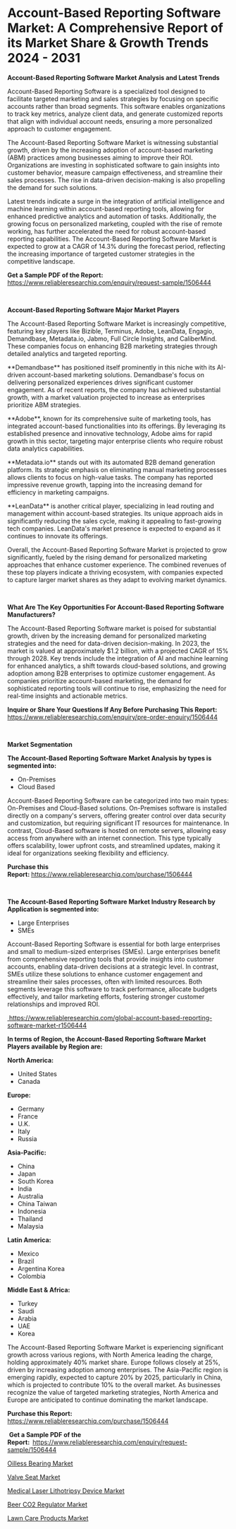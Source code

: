 <p><h1>Account-Based Reporting Software Market: A Comprehensive Report of its Market Share & Growth Trends 2024 - 2031</h1></p><p><strong>Account-Based Reporting Software Market Analysis and Latest Trends</strong></p>
<p><p>Account-Based Reporting Software is a specialized tool designed to facilitate targeted marketing and sales strategies by focusing on specific accounts rather than broad segments. This software enables organizations to track key metrics, analyze client data, and generate customized reports that align with individual account needs, ensuring a more personalized approach to customer engagement.</p><p>The Account-Based Reporting Software Market is witnessing substantial growth, driven by the increasing adoption of account-based marketing (ABM) practices among businesses aiming to improve their ROI. Organizations are investing in sophisticated software to gain insights into customer behavior, measure campaign effectiveness, and streamline their sales processes. The rise in data-driven decision-making is also propelling the demand for such solutions.</p><p>Latest trends indicate a surge in the integration of artificial intelligence and machine learning within account-based reporting tools, allowing for enhanced predictive analytics and automation of tasks. Additionally, the growing focus on personalized marketing, coupled with the rise of remote working, has further accelerated the need for robust account-based reporting capabilities. The Account-Based Reporting Software Market is expected to grow at a CAGR of 14.3% during the forecast period, reflecting the increasing importance of targeted customer strategies in the competitive landscape.</p></p>
<p><strong>Get a Sample PDF of the Report:&nbsp;</strong> <a href="https://www.reliableresearchiq.com/enquiry/request-sample/1506444?utm_campaign=1121&utm_medium=2&utm_source=Github&utm_content=ia&utm_term=18102024&utm_id=account-based-reporting-software">https://www.reliableresearchiq.com/enquiry/request-sample/1506444</a></p>
<p>&nbsp;</p>
<p><strong>Account-Based Reporting Software Major Market Players</strong></p>
<p><p>The Account-Based Reporting Software Market is increasingly competitive, featuring key players like Bizible, Terminus, Adobe, LeanData, Engagio, Demandbase, Metadata.io, Jabmo, Full Circle Insights, and CaliberMind. These companies focus on enhancing B2B marketing strategies through detailed analytics and targeted reporting.</p><p>**Demandbase** has positioned itself prominently in this niche with its AI-driven account-based marketing solutions. Demandbase's focus on delivering personalized experiences drives significant customer engagement. As of recent reports, the company has achieved substantial growth, with a market valuation projected to increase as enterprises prioritize ABM strategies.</p><p>**Adobe**, known for its comprehensive suite of marketing tools, has integrated account-based functionalities into its offerings. By leveraging its established presence and innovative technology, Adobe aims for rapid growth in this sector, targeting major enterprise clients who require robust data analytics capabilities.</p><p>**Metadata.io** stands out with its automated B2B demand generation platform. Its strategic emphasis on eliminating manual marketing processes allows clients to focus on high-value tasks. The company has reported impressive revenue growth, tapping into the increasing demand for efficiency in marketing campaigns.</p><p>**LeanData** is another critical player, specializing in lead routing and management within account-based strategies. Its unique approach aids in significantly reducing the sales cycle, making it appealing to fast-growing tech companies. LeanData's market presence is expected to expand as it continues to innovate its offerings.</p><p>Overall, the Account-Based Reporting Software Market is projected to grow significantly, fueled by the rising demand for personalized marketing approaches that enhance customer experience. The combined revenues of these top players indicate a thriving ecosystem, with companies expected to capture larger market shares as they adapt to evolving market dynamics.</p></p>
<p>&nbsp;</p>
<p><strong>What Are The Key Opportunities For Account-Based Reporting Software Manufacturers?</strong></p>
<p><p>The Account-Based Reporting Software market is poised for substantial growth, driven by the increasing demand for personalized marketing strategies and the need for data-driven decision-making. In 2023, the market is valued at approximately $1.2 billion, with a projected CAGR of 15% through 2028. Key trends include the integration of AI and machine learning for enhanced analytics, a shift towards cloud-based solutions, and growing adoption among B2B enterprises to optimize customer engagement. As companies prioritize account-based marketing, the demand for sophisticated reporting tools will continue to rise, emphasizing the need for real-time insights and actionable metrics.</p></p>
<p><strong>Inquire or Share Your Questions If Any Before Purchasing This Report:</strong> <a href="https://www.reliableresearchiq.com/enquiry/pre-order-enquiry/1506444?utm_campaign=1121&utm_medium=2&utm_source=Github&utm_content=ia&utm_term=18102024&utm_id=account-based-reporting-software">https://www.reliableresearchiq.com/enquiry/pre-order-enquiry/1506444</a></p>
<p>&nbsp;</p>
<p><strong>Market Segmentation</strong></p>
<p><strong>The Account-Based Reporting Software Market Analysis by types is segmented into:</strong></p>
<p><ul><li>On-Premises</li><li>Cloud Based</li></ul></p>
<p><p>Account-Based Reporting Software can be categorized into two main types: On-Premises and Cloud-Based solutions. On-Premises software is installed directly on a company's servers, offering greater control over data security and customization, but requiring significant IT resources for maintenance. In contrast, Cloud-Based software is hosted on remote servers, allowing easy access from anywhere with an internet connection. This type typically offers scalability, lower upfront costs, and streamlined updates, making it ideal for organizations seeking flexibility and efficiency.</p></p>
<p><strong>Purchase this Report:&nbsp;</strong><a href="https://www.reliableresearchiq.com/purchase/1506444?utm_campaign=1121&utm_medium=2&utm_source=Github&utm_content=ia&utm_term=18102024&utm_id=account-based-reporting-software">https://www.reliableresearchiq.com/purchase/1506444</a></p>
<p>&nbsp;</p>
<p><strong>The Account-Based Reporting Software Market Industry Research by Application is segmented into:</strong></p>
<p><ul><li>Large Enterprises</li><li>SMEs</li></ul></p>
<p><p>Account-Based Reporting Software is essential for both large enterprises and small to medium-sized enterprises (SMEs). Large enterprises benefit from comprehensive reporting tools that provide insights into customer accounts, enabling data-driven decisions at a strategic level. In contrast, SMEs utilize these solutions to enhance customer engagement and streamline their sales processes, often with limited resources. Both segments leverage this software to track performance, allocate budgets effectively, and tailor marketing efforts, fostering stronger customer relationships and improved ROI.</p></p>
<p><a href="https://www.reliableresearchiq.com/global-account-based-reporting-software-market-r1506444?utm_campaign=1121&utm_medium=2&utm_source=Github&utm_content=ia&utm_term=18102024&utm_id=account-based-reporting-software">&nbsp;https://www.reliableresearchiq.com/global-account-based-reporting-software-market-r1506444</a></p>
<p><strong>In terms of Region, the Account-Based Reporting Software Market Players available by Region are:</strong></p>
<p>
    <p> <strong> North America: </strong>
        <ul>
            <li>United States</li>
            <li>Canada</li>
        </ul>
        </p> 
    <p> <strong> Europe: </strong>
        <ul>
            <li>Germany</li>
            <li>France</li>
            <li>U.K.</li>
            <li>Italy</li>
            <li>Russia</li>
        </ul>
        </p> 
    <p> <strong> Asia-Pacific: </strong>
        <ul>
            <li>China</li>
            <li>Japan</li>
            <li>South Korea</li>
            <li>India</li>
            <li>Australia</li>
            <li>China Taiwan</li>
            <li>Indonesia</li>
            <li>Thailand</li>
            <li>Malaysia</li>
        </ul>
        </p> 
    <p> <strong> Latin America: </strong>
        <ul>
            <li>Mexico</li>
            <li>Brazil</li>
            <li>Argentina Korea</li>
            <li>Colombia</li>
        </ul>
        </p> 
    <p> <strong> Middle East & Africa: </strong>
        <ul>
            <li>Turkey</li>
            <li>Saudi</li>
            <li>Arabia</li>
            <li>UAE</li>
            <li>Korea</li>
        </ul>
    </p>
    </p>
<p><p>The Account-Based Reporting Software Market is experiencing significant growth across various regions, with North America leading the charge, holding approximately 40% market share. Europe follows closely at 25%, driven by increasing adoption among enterprises. The Asia-Pacific region is emerging rapidly, expected to capture 20% by 2025, particularly in China, which is projected to contribute 10% to the overall market. As businesses recognize the value of targeted marketing strategies, North America and Europe are anticipated to continue dominating the market landscape.</p></p>
<p><strong>Purchase this Report: </strong><a href="https://www.reliableresearchiq.com/purchase/1506444?utm_campaign=1121&utm_medium=2&utm_source=Github&utm_content=ia&utm_term=18102024&utm_id=account-based-reporting-software">https://www.reliableresearchiq.com/purchase/1506444</a></p>
<p>&nbsp;<strong>Get a Sample PDF of the Report:&nbsp;&nbsp;</strong><a href="https://www.reliableresearchiq.com/enquiry/request-sample/1506444?utm_campaign=1121&utm_medium=2&utm_source=Github&utm_content=ia&utm_term=18102024&utm_id=account-based-reporting-software">https://www.reliableresearchiq.com/enquiry/request-sample/1506444</a></p>
<p><strong></strong></p>
<p><p><a href="https://www.linkedin.com/pulse/oilless-bearing-revenue-growth-report-2024-2031-kuznets-nlz4c?utm_campaign=1121&utm_medium=2&utm_source=Github&utm_content=ia&utm_term=18102024&utm_id=account-based-reporting-software">Oilless Bearing Market</a></p><p><a href="https://www.linkedin.com/pulse/global-valve-seat-market-analysis-trends-forecasts-growth-opportunities-dfl4c?utm_campaign=1121&utm_medium=2&utm_source=Github&utm_content=ia&utm_term=18102024&utm_id=account-based-reporting-software">Valve Seat Market</a></p><p><a href="https://github.com/fadrijbtavist/Market-Research-Report-List-1/blob/main/medical-laser-lithotripsy-device-market.md?utm_campaign=1121&utm_medium=2&utm_source=Github&utm_content=ia&utm_term=18102024&utm_id=account-based-reporting-software">Medical Laser Lithotripsy Device Market</a></p><p><a href="https://issuu.com/reportprime-2/docs/beer-co2-regulator-market-size-2030_11762908029281?utm_campaign=1121&utm_medium=2&utm_source=Github&utm_content=ia&utm_term=18102024&utm_id=account-based-reporting-software">Beer CO2 Regulator Market</a></p><p><a href="https://issuu.com/reportprime-2/docs/lawn-care-products-market-size-2030_31dc9c75b930a6?utm_campaign=1121&utm_medium=2&utm_source=Github&utm_content=ia&utm_term=18102024&utm_id=account-based-reporting-software">Lawn Care Products Market</a></p></p>